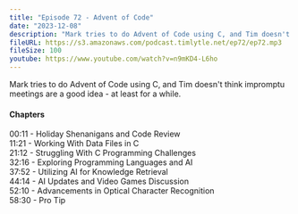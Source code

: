 ```yaml
---
title: "Episode 72 - Advent of Code"
date: "2023-12-08"
description: "Mark tries to do Advent of Code using C, and Tim doesn't think impromptu meetings are a good idea - at least for a while."
fileURL: https://s3.amazonaws.com/podcast.timlytle.net/ep72/ep72.mp3
fileSize: 100
youtube: https://www.youtube.com/watch?v=n9mKD4-L6ho
---
```


Mark tries to do Advent of Code using C, and Tim doesn't think impromptu meetings are a good idea - at least for a while. 

#### Chapters

00:11 - Holiday Shenanigans and Code Review  
11:21 - Working With Data Files in C  
21:12 - Struggling With C Programming Challenges  
32:16 - Exploring Programming Languages and AI  
37:52 - Utilizing AI for Knowledge Retrieval  
44:14 - AI Updates and Video Games Discussion  
52:10 - Advancements in Optical Character Recognition  
58:30 - Pro Tip  
